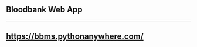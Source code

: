 Bloodbank Web App
-----------------
-----------------

https://bbms.pythonanywhere.com/
--------------------------------
